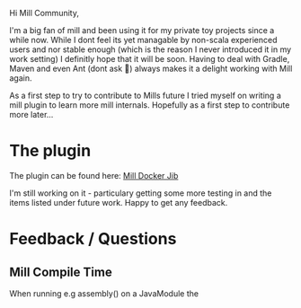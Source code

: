 Hi Mill Community,

I'm a big fan of mill and been using it for my private toy projects since a while now. While I dont feel its yet managable by non-scala experienced users and nor stable enough (which is the reason I never introduced it in my work setting) I definitly hope that it will be soon.
Having to deal with Gradle, Maven and even Ant (dont ask 🙈) always makes it a delight working with Mill again.

As a first step to try to contribute to Mills future I tried myself on writing a mill plugin to learn more mill internals. Hopefully as a first step to contribute more later...


# The plugin

The plugin can be found here:
[Mill Docker Jib](https://github.com/GeorgOfenbeck/mill-docker)

I'm still working on it - particulary getting some more testing in and the items listed under future work.
Happy to get any feedback.

# Feedback / Questions


## Mill Compile Time
When running e.g assembly() on a JavaModule the 

